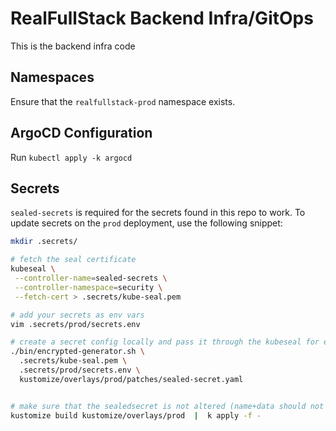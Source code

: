 # RealFullStack Backend Infra/GitOps

This is the backend infra code


## Namespaces

Ensure that the `realfullstack-prod` namespace exists.


## ArgoCD Configuration

Run `kubectl apply -k argocd`

## Secrets

`sealed-secrets` is required for the secrets found in this repo to work.
To update secrets on the `prod` deployment, use the following snippet:
```bash
mkdir .secrets/

# fetch the seal certificate 
kubeseal \
 --controller-name=sealed-secrets \
 --controller-namespace=security \
 --fetch-cert > .secrets/kube-seal.pem

# add your secrets as env vars
vim .secrets/prod/secrets.env

# create a secret config locally and pass it through the kubeseal for encryption
./bin/encrypted-generator.sh \
  .secrets/kube-seal.pem \
  .secrets/prod/secrets.env \
  kustomize/overlays/prod/patches/sealed-secret.yaml


# make sure that the sealedsecret is not altered (name+data should not be changed by kustomize)
kustomize build kustomize/overlays/prod  |  k apply -f -

```
